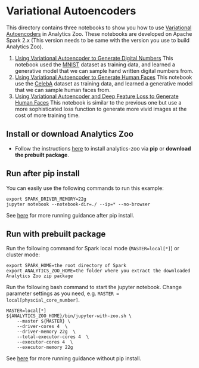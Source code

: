 # Variational Autoencoders

This directory contains three notebooks to show you how to use
[Variational Autoencoders](https://arxiv.org/pdf/1606.05908.pdf)
in Analytics Zoo. These notebooks are developed on Apache Spark 2.x (This version needs to be same with the version you use to build Analytics Zoo).

1. [Using Variational Autoencoder to Generate Digital Numbers](./using_variational_autoencoder_to_generate_digital_numbers.ipynb)
   This notebook used the [MNIST](http://yann.lecun.com/exdb/mnist/)
   dataset as training data, and learned a generative model that we can
   sample hand written digital numbers from.
2. [Using Variational Autoencoder to Generate Human Faces](./using_variational_autoencoder_to_generate_faces.ipynb)
   This notebook use the [CelebA](http://mmlab.ie.cuhk.edu.hk/projects/CelebA.html)
   dataset as training data, and learned a generative model that we can
   sample human faces from.
3. [Using Variational Autoencoder and Deep Feature Loss to Generate Human Faces](./using_variational_autoencoder_and_deep_feature_loss_to_generate_faces.ipynb)
   This notebook is similar to the previous one but use a more sophisticated loss function to generate
   more vivid images at the cost of more training time.

## Install or download Analytics Zoo  
* Follow the instructions [here](https://analytics-zoo.github.io/master/#PythonUserGuide/install/) to install analytics-zoo via __pip__ or __download the prebuilt package__.

## Run after pip install
You can easily use the following commands to run this example:

    export SPARK_DRIVER_MEMORY=22g
    jupyter notebook --notebook-dir=./ --ip=* --no-browser

See [here](https://analytics-zoo.github.io/master/#PythonUserGuide/run/#run-after-pip-install) for more running guidance after pip install.

## Run with prebuilt package
Run the following command for Spark local mode (`MASTER=local[*]`) or cluster mode:

    export SPARK_HOME=the root directory of Spark
    export ANALYTICS_ZOO_HOME=the folder where you extract the downloaded Analytics Zoo zip package

Run the following bash command to start the jupyter notebook. Change parameter settings as you need, e.g. `MASTER = local[physcial_core_number]`.

	MASTER=local[*]
	${ANALYTICS_ZOO_HOME}/bin/jupyter-with-zoo.sh \
		--master ${MASTER} \
		--driver-cores 4  \
		--driver-memory 22g  \
		--total-executor-cores 4  \
		--executor-cores 4  \
		--executor-memory 22g

See [here](https://analytics-zoo.github.io/master/#PythonUserGuide/run/#run-without-pip-install) for more running guidance without pip install.

